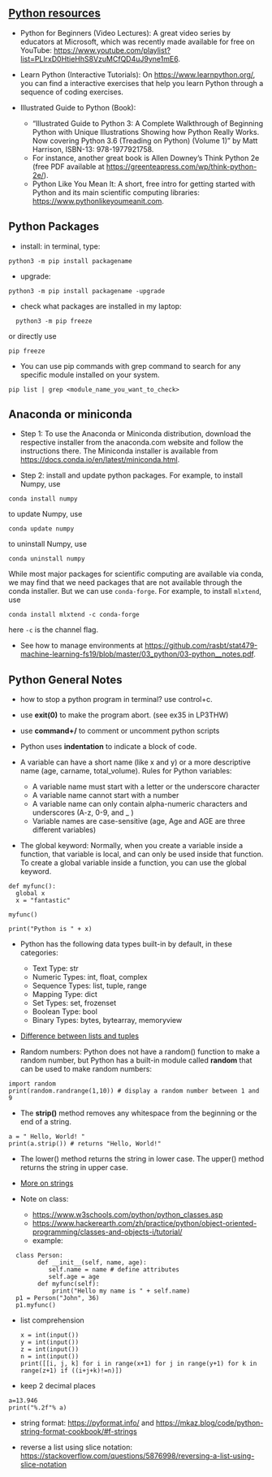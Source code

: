 ## [Python resources](http://pages.stat.wisc.edu/~sraschka/teaching/stat451-fs2020/)

- Python for Beginners (Video Lectures): A great video series by educators at Microsoft, which was recently made available for free on YouTube: https://www.youtube.com/playlist?list=PLlrxD0HtieHhS8VzuMCfQD4uJ9yne1mE6.

- Learn Python (Interactive Tutorials): On https://www.learnpython.org/, you can find a interactive exercises that help you learn Python through a sequence of coding exercises.

- Illustrated Guide to Python (Book): 
   - “Illustrated Guide to Python 3: A Complete Walkthrough of Beginning Python with Unique Illustrations Showing how Python Really Works. Now covering Python 3.6 (Treading on Python) (Volume 1)” by Matt Harrison, ISBN-13: 978-1977921758.
   - For instance, another great book is Allen Downey’s Think Python 2e (free PDF available at https://greenteapress.com/wp/think-python-2e/).
   - Python Like You Mean It: A short, free intro for getting started with Python and its main scientific computing libraries: https://www.pythonlikeyoumeanit.com.








## Python Packages
- install: in terminal, type:
```
python3 -m pip install packagename
```
- upgrade:
```
python3 -m pip install packagename -upgrade
```
- check what packages are installed in my laptop:
```
  python3 -m pip freeze
```
or directly use
```
pip freeze
```

- You can use pip commands with grep command to search for any specific module installed on your system.
```
pip list | grep <module_name_you_want_to_check>
```




## Anaconda or miniconda

- Step 1: To use the Anaconda or Miniconda distribution, download the respective installer from the anaconda.com website
and follow the instructions there. The Miniconda installer is available from https://docs.conda.io/en/latest/miniconda.html.

- Step 2: install and update python packages. For example, to install Numpy, use

```
conda install numpy
```
to update Numpy, use
```
conda update numpy
```
to uninstall Numpy, use
```
conda uninstall numpy
```

While most major packages for scientific computing are available via conda, we may find
that we need packages that are not available through the conda installer. But we can use `conda-forge`. For example, to install `mlxtend`, use

```
conda install mlxtend -c conda-forge
```
here `-c` is the channel flag.

- See how to manage environments at https://github.com/rasbt/stat479-machine-learning-fs19/blob/master/03_python/03-python__notes.pdf.






## Python General Notes

- how to stop a python program in terminal?
  use control+c.
- use **exit(0)** to make the program abort. (see ex35 in LP3THW)
- use **command+/** to comment or uncomment python scripts
- Python uses **indentation** to indicate a block of code.
- A variable can have a short name (like x and y) or a more descriptive name (age, carname, total_volume). Rules for Python variables:
  - A variable name must start with a letter or the underscore character
  - A variable name cannot start with a number
  - A variable name can only contain alpha-numeric characters and underscores (A-z, 0-9, and _ )  
  - Variable names are case-sensitive (age, Age and AGE are three different variables)

- The global keyword: Normally, when you create a variable inside a function, that variable is local, and can only be used inside that function. To create a global variable inside a function, you can use the global keyword.

```
def myfunc():
  global x
  x = "fantastic"

myfunc()

print("Python is " + x)
```

- Python has the following data types built-in by default, in these categories:
  - Text Type:	str
  - Numeric Types:	int, float, complex
  - Sequence Types:	list, tuple, range
  - Mapping Type:	dict
  - Set Types:	set, frozenset
  - Boolean Type:	bool
  - Binary Types:	bytes, bytearray, memoryview

- [Difference between lists and tuples](https://www.afternerd.com/blog/difference-between-list-tuple/)

- Random numbers: Python does not have a random() function to make a random number, but Python has a built-in module called **random** that can be used to make random numbers:

```
import random
print(random.randrange(1,10)) # display a random number between 1 and 9
```

- The **strip()** method removes any whitespace from the beginning or the end of a string.
```
a = " Hello, World! "
print(a.strip()) # returns "Hello, World!"
```
- The lower() method returns the string in lower case. The upper() method returns the string in upper case.
- [More on strings](https://www.w3schools.com/python/python_strings.asp)

- Note on class:
  - https://www.w3schools.com/python/python_classes.asp
  - https://www.hackerearth.com/zh/practice/python/object-oriented-programming/classes-and-objects-i/tutorial/
  - example:

```
  class Person:
        def __init__(self, name, age):
           self.name = name # define attributes
           self.age = age
        def myfunc(self):
            print("Hello my name is " + self.name)
  p1 = Person("John", 36)
  p1.myfunc()
```  
- list comprehension
  ```
  x = int(input())
  y = int(input())
  z = int(input())
  n = int(input())
  print([[i, j, k] for i in range(x+1) for j in range(y+1) for k in range(z+1) if ((i+j+k)!=n)])
  ```
- keep 2 decimal places
```
a=13.946
print("%.2f"% a)
```

- string format: https://pyformat.info/ and https://mkaz.blog/code/python-string-format-cookbook/#f-strings

- reverse a list using slice notation: https://stackoverflow.com/questions/5876998/reversing-a-list-using-slice-notation



